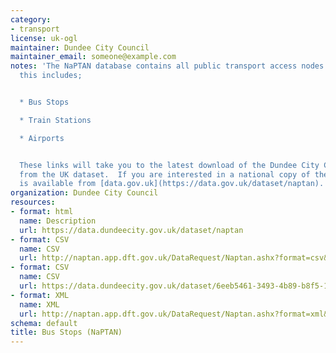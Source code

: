 ```yaml
---
category:
- transport
license: uk-ogl
maintainer: Dundee City Council
maintainer_email: someone@example.com
notes: 'The NaPTAN database contains all public transport access nodes in Dundee,
  this includes;


  * Bus Stops

  * Train Stations

  * Airports


  These links will take you to the latest download of the Dundee City Council data
  from the UK dataset.  If you are interested in a national copy of the data this
  is available from [data.gov.uk](https://data.gov.uk/dataset/naptan).'
organization: Dundee City Council
resources:
- format: html
  name: Description
  url: https://data.dundeecity.gov.uk/dataset/naptan
- format: CSV
  name: CSV
  url: http://naptan.app.dft.gov.uk/DataRequest/Naptan.ashx?format=csv&LA=640
- format: CSV
  name: CSV
  url: https://data.dundeecity.gov.uk/dataset/6eeb5461-3493-4b89-b8f5-1216ead72fe2/resource/cdfbe9ea-1de0-462a-a1ae-8b65f58f5982/download/dundee-bus-shelters.csv
- format: XML
  name: XML
  url: http://naptan.app.dft.gov.uk/DataRequest/Naptan.ashx?format=xml&LA=640
schema: default
title: Bus Stops (NaPTAN)
---
```

